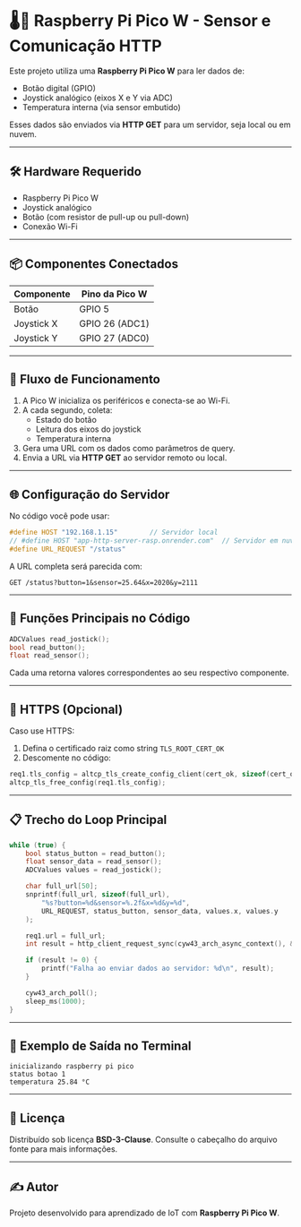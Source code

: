 
# 🌡️📶 Raspberry Pi Pico W - Sensor e Comunicação HTTP

Este projeto utiliza uma **Raspberry Pi Pico W** para ler dados de:

- Botão digital (GPIO)
- Joystick analógico (eixos X e Y via ADC)
- Temperatura interna (via sensor embutido)

Esses dados são enviados via **HTTP GET** para um servidor, seja local ou em nuvem.

---

## 🛠️ Hardware Requerido

- Raspberry Pi Pico W
- Joystick analógico
- Botão (com resistor de pull-up ou pull-down)
- Conexão Wi-Fi

---

## 📦 Componentes Conectados

| Componente      | Pino da Pico W |
|-----------------|----------------|
| Botão           | GPIO 5         |
| Joystick X      | GPIO 26 (ADC1) |
| Joystick Y      | GPIO 27 (ADC0) |

---

## 📶 Fluxo de Funcionamento

1. A Pico W inicializa os periféricos e conecta-se ao Wi-Fi.
2. A cada segundo, coleta:
   - Estado do botão
   - Leitura dos eixos do joystick
   - Temperatura interna
3. Gera uma URL com os dados como parâmetros de query.
4. Envia a URL via **HTTP GET** ao servidor remoto ou local.

---

## 🌐 Configuração do Servidor

No código você pode usar:

```c
#define HOST "192.168.1.15"        // Servidor local
// #define HOST "app-http-server-rasp.onrender.com"  // Servidor em nuvem
#define URL_REQUEST "/status"
````

A URL completa será parecida com:

```
GET /status?button=1&sensor=25.64&x=2020&y=2111
```

---

## 🧠 Funções Principais no Código

```c
ADCValues read_jostick();
bool read_button();
float read_sensor();
```

Cada uma retorna valores correspondentes ao seu respectivo componente.

---

## 🔐 HTTPS (Opcional)

Caso use HTTPS:

1. Defina o certificado raiz como string `TLS_ROOT_CERT_OK`
2. Descomente no código:

```c
req1.tls_config = altcp_tls_create_config_client(cert_ok, sizeof(cert_ok));
altcp_tls_free_config(req1.tls_config);
```

---

## 📋 Trecho do Loop Principal

```c
while (true) {
    bool status_button = read_button();
    float sensor_data = read_sensor();
    ADCValues values = read_jostick();

    char full_url[50];
    snprintf(full_url, sizeof(full_url),
        "%s?button=%d&sensor=%.2f&x=%d&y=%d",
        URL_REQUEST, status_button, sensor_data, values.x, values.y
    );

    req1.url = full_url;
    int result = http_client_request_sync(cyw43_arch_async_context(), &req1);

    if (result != 0) {
        printf("Falha ao enviar dados ao servidor: %d\n", result);
    }

    cyw43_arch_poll();
    sleep_ms(1000);
}
```

---

## 🧪 Exemplo de Saída no Terminal

```
inicializando raspberry pi pico
status botao 1 
temperatura 25.84 °C
```

---

## 📜 Licença

Distribuído sob licença **BSD-3-Clause**.
Consulte o cabeçalho do arquivo fonte para mais informações.

---

## ✍️ Autor

Projeto desenvolvido para aprendizado de IoT com **Raspberry Pi Pico W**.

